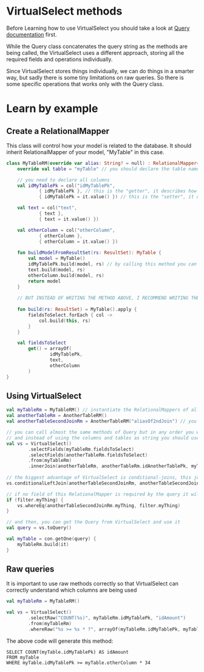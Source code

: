 # VirtualSelect methods

Before Learning how to use VirtualSelect you should take a look at [Query documentation](QUERY_DOCUMENTATION.md) first.

While the Query class concatenates the query string as the methods are being called, the VirtualSelect uses a different approach,
storing all the required fields and operations individually.

Since VirtualSelect stores things individually, we can do things in a smarter way, but sadly there is some tiny limitations
on raw queries.
So there is some specific operations that works only with the Query class.

# Learn by example

## Create a RelationalMapper
This class will control how your model is related to the database. It should inherit RelationalMapper of your model, "MyTable" in this case.
```kotlin
class MyTableRM(override var alias: String? = null) : RelationalMapper<MyTable>() {
    override val table = "myTable" // you should declare the table name on the database

    // you need to declare all columns
    val idMyTablePk = col("idMyTablePk",
            { idMyTablePk }, // this is the "getter", it describes how to get the value stored on MyTable model
            { idMyTablePk = it.value() }) // this is the "setter", it describes how save the value on MyTable model

    val text = col("text",
            { text },
            { text = it.value() })

    val otherColumn = col("otherColumn",
            { otherColumn },
            { otherColumn = it.value() })
            
    fun buildModelFromResultSet(rs: ResultSet): MyTable {
        val model = MyTable()
        idMyTablePk.build(model, rs) // by calling this method you can fill the property on model with the value from the database 
        text.build(model, rs)
        otherColumn.build(model, rs)
        return model
    }
    
    // BUT INSTEAD OF WRITING THE METHOD ABOVE, I RECOMMEND WRITING THE CODE BELOW:
    
    fun build(rs: ResultSet) = MyTable().apply {
        fieldsToSelect.forEach { col ->
            col.build(this, rs) 
        }
    }

    val fieldsToSelect
        get() = arrayOf(
                idMyTablePk,
                text,
                otherColumn
        )
}

```

## Using VirtualSelect
```kotlin
val myTableRm = MyTableRM() // instantiate the RelationalMappers of all tables related with the query
val anotherTableRm = AnotherTableRM()
val anotherTableSecondJoinRm = AnotherTableRM("aliasOf2ndJoin") // you can pass alias if you are going to use the same table again

// you can call almost the same methods of Query but in any order you want
// and instead of using the columns and tables as string you should use the references in the RelationalMappers
val vs = VirtualSelect()
        .selectFields(myTableRm.fieldsToSelect)
        .selectFields(anotherTableRm.fieldsToSelect)
        .from(myTableRm)
        .innerJoin(anotherTableRm, anotherTableRm.idAnotherTablePk, myTableRm.idMyTablePk)
        
// the biggest advantage of VirtualSelect is conditional-joins, this join will only be built if it is necessary by the query
vs.conditionalLeftJoin(anotherTableSecondJoinRm, anotherTableSecondJoinRm.idAnotherTablePk, myTableRm.idMyTablePk)

// if no field of this RelationalMapper is required by the query it will be not built, so you can make all the joins you want and use IFs later:  
if (filter.myThing) {
    vs.whereEq(anotherTableSecondJoinRm.myThing, filter.myThing)
}

// and then, you can get the Query from VirtualSelect and use it
val query = vs.toQuery()

val myTable = con.getOne(query) {
    myTableRm.build(it)
}
```

## Raw queries
It is important to use raw methods correctly so that VirtualSelect can correctly understand which columns are being used
```kotlin
val myTableRm = MyTableRM()

val vs = VirtualSelect()
        .selectRaw("COUNT(%s)", myTableRm.idMyTablePk, "idAmount")
        .from(myTableRm)
        .whereRaw("%s >= %s * ?", arrayOf(myTableRm.idMyTablePk, myTableRm.otherColumn), 34)
```
The above code will generate this method:
```mysql
SELECT COUNT(myTable.idMyTablePk) AS idAmount
FROM myTable
WHERE myTable.idMyTablePk >= myTable.otherColumn * 34
```
